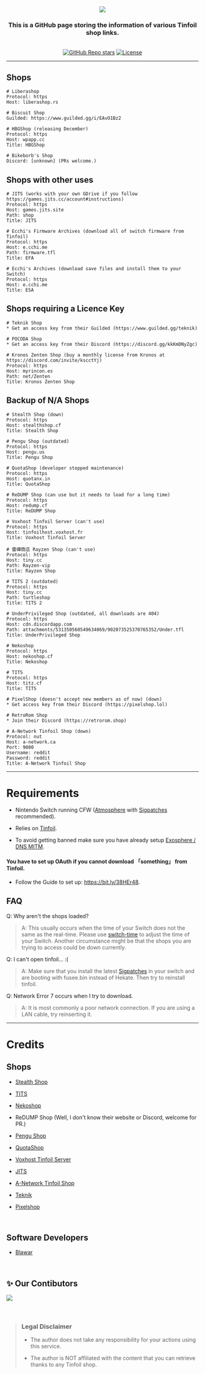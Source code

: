 <div align="center">
<img src="https://readme-typing-svg.demolab.com?font=Roboto+Mono&pause=1000&center=true&random=false&width=435&lines=tinfoil-json">
<h3>This is a GitHub page storing the information of various Tinfoil shop links.</h3>
</div>

</br>

<div align="center">
  <a href="https://github.com/carcaschoi/tinfoil-json/stargazers"><img alt="GitHub Repo stars" src="https://img.shields.io/github/stars/carcaschoi/tinfoil-json?style=for-the-badge"></a>
  <a href="https://github.com/carcaschoi/tinfoil-json/blob/main/LICENSE"><img alt="License" src="https://img.shields.io/badge/license-AGPLv3-purple?style=for-the-badge"></a>
</div>

___

## Shops

```
# Liberashop
Protocol: https
Host: liberashop.rs
```

```
# Biscuit Shop
Guilded: https://www.guilded.gg/i/EAvO1Bz2
```

```
# HBGShop (releasing December)
Protocol: https
Host: wpapp.cc
Title: HBGShop
```

```
# Bikeborb's Shop
Discord: [unknown] (PRs welcome.)
```

## Shops with other uses

```
# JITS (works with your own GDrive if you follow https://games.jits.cc/account#instructions)
Protocol: https
Host: games.jits.site
Path: shop
Title: JITS
```

```
# Ecchi's Firmware Archives (download all of switch firmware from Tinfoil)
Protocol: https
Host: e.cchi.me
Path: firmware.tfl
Title: EFA
```

```
# Ecchi's Archives (download save files and install them to your Switch)
Protocol: https
Host: e.cchi.me
Title: ESA
```

## Shops requiring a Licence Key

```
# Teknik Shop
* Get an access key from their Guilded (https://www.guilded.gg/teknik)
```

```
# POCODA Shop
* Get an access key from their Discord (https://discord.gg/kkKmDNyZgc)
```

```
# Kronos Zenten Shop (buy a monthly license from Kronos at https://discord.com/invite/kscctYj)
Protocol: https
Host: myrincon.es
Path: net/Zenten
Title: Kronos Zenten Shop
```

## Backup of N/A Shops

```
# Stealth Shop (down)
Protocol: https
Host: stealthshop.cf
Title: Stealth Shop
```

```
# Pengu Shop (outdated)
Protocol: https
Host: pengu.us
Title: Pengu Shop
```
```
# QuotaShop (developer stopped maintenance)
Protocol: https
Host: quotanx.in
Title: QuotaShop
```

```
# ReDUMP Shop (can use but it needs to load for a long time)
Protocol: https
Host: redump.cf
Title: ReDUMP Shop
```

```
# Voxhost Tinfoil Server (can't use)
Protocol: https
Host: tinfoilhost.voxhost.fr
Title: Voxhost Tinfoil Server
```

```
# 雷禪商店 Rayzen Shop (can't use)
Protocol: https
Host: tiny.cc
Path: Rayzen-vip
Title: Rayzen Shop
```

```
# TITS 2 (outdated)
Protocol: https
Host: tiny.cc
Path: turtleshop
Title: TITS 2
```

```
# UnderPrivileged Shop (outdated, all downloads are 404)
Protocol: https
Host: cdn.discordapp.com
Path: attachments/531350560549634069/902073525370765352/Under.tfl
Title: UnderPrivileged Shop
```

```
# Nekoshop
Protocol: https
Host: nekoshop.cf
Title: Nekoshop
```

```
# TITS
Protocol: https
Host: titz.cf
Title: TITS
```

```
# PixelShop (doesn't accept new members as of now) (down)
* Get access key from their Discord (https://pixelshop.lol)
```

```
# RetroRom Shop
* Join their Discord (https://retrorom.shop)
```

```
# A-Network Tinfoil Shop (down)
Protocol: nut
Host: a-network.ca
Port: 9000
Username: reddit
Password: reddit
Title: A-Network Tinfoil Shop
```

---

# Requirements

* Nintendo Switch running CFW ([Atmosphere](https://github.com/Atmosphere-NX/Atmosphere/releases) with [Sigpatches](https://github.com/ITotalJustice/patches/releases) recommended).

* Relies on [Tinfoil](https://tinfoil.io).

* To avoid getting banned make sure you have already setup [Exosphere / DNS MITM](https://rentry.org/ExosphereDNSMITM).

#### You have to set up OAuth if you cannot download  「something」  from Tinfoil.
* Follow the Guide to set up: https://bit.ly/38HEr48.

## FAQ

Q: Why aren't the shops loaded?

> A: This usually occurs when the time of your Switch does not the same as the real-time. Please use [switch-time](https://github.com/3096/switch-time) to adjust the time of your Switch. Another circumstance might be that the shops you are trying to access could be down currently.


Q: I can't open tinfoil... :(

> A: Make sure that you install the latest [Sigpatches](https://github.com/ITotalJustice/patches/releases/latest) in your switch and are booting with fusee.bin instead of Hekate. Then try to reinstall tinfoil.


Q: Network Error 7 occurs when I try to download.

> A: It is most commonly a poor network connection. If you are using a LAN cable, try reinserting it.

---

# Credits

## Shops

* [Stealth Shop](https://discord.gg/EZMAupDvWE)

* [TITS](https://discord.gg/QFXjFa3Jkh)

* [Nekoshop](https://discord.gg/pytKu48eMk)

* ReDUMP Shop (Well, I don't know their website or Discord, welcome for PR.)

* [Pengu Shop](https://discord.gg/VAadvt9KFH)

* [QuotaShop](https://discord.gg/kjvT5ah)

* [Voxhost Tinfoil Server](https://tinfoil.voxhost.fr/discord)

* [JITS](https://discord.gg/vGqsaD2)

* [A-Network Tinfoil Shop](https://a-network.ca/switch.php)

* [Teknik](https://teknik.app)

* [Pixelshop](https://pixelshop.lol/)

</br>

## Software Developers

* [Blawar](https://github.com/blawar)

</br>

## ✨ Our Contibutors

<a href="https://github.com/carcaschoi/tinfoil-json/graphs/contributors">
  <img src="https://contrib.rocks/image?repo=carcaschoi/tinfoil-json" />
</a>


</br>
</br>
</br>


> ### Legal Disclaimer
>
> - The author does not take any responsibility for your actions using this service.
>
> - The author is NOT affiliated with the content that you can retrieve thanks to any Tinfoil shop.
